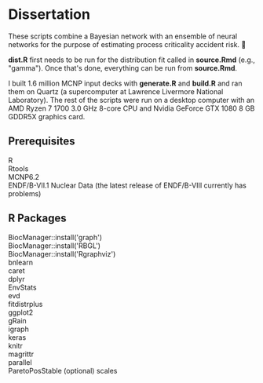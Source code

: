 # Dissertation

These scripts combine a Bayesian network with an ensemble of neural networks for the purpose of estimating process criticality accident risk. 🤯

**dist.R** first needs to be run for the distribution fit called in **source.Rmd** (e.g., "gamma"). Once that's done, everything can be run from **source.Rmd**.

I built 1.6 million MCNP input decks with **generate.R** and **build.R** and ran them on Quartz (a supercomputer at Lawrence Livermore National Laboratory). The rest of the scripts were run on a desktop computer with an AMD Ryzen 7 1700 3.0 GHz 8-core CPU and Nvidia GeForce GTX 1080 8 GB GDDR5X graphics card.

## Prerequisites
R  
Rtools  
MCNP6.2  
ENDF/B-VII.1 Nuclear Data (the latest release of ENDF/B-VIII currently has problems)  

## R Packages
BiocManager::install('graph')  
BiocManager::install('RBGL')  
BiocManager::install('Rgraphviz')  
bnlearn  
caret  
dplyr  
EnvStats  
evd  
fitdistrplus  
ggplot2  
gRain  
igraph  
keras  
knitr  
magrittr  
parallel  
ParetoPosStable (optional)
scales  
